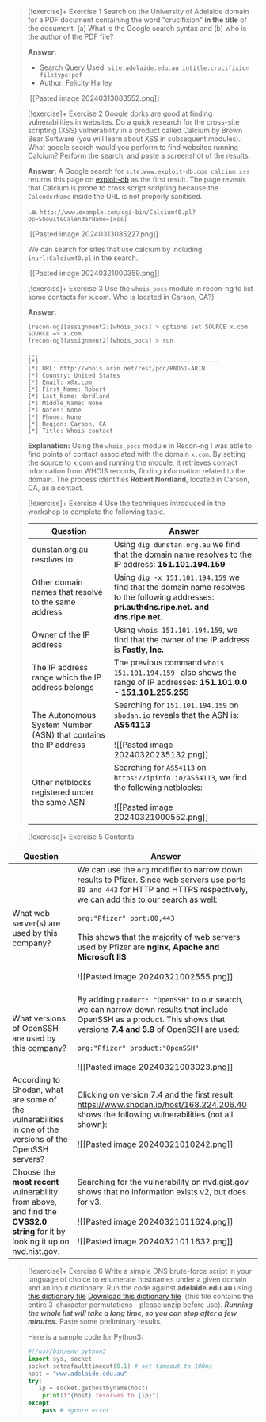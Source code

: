 
> [!exercise]+ Exercise 1
> Search on the University of Adelaide domain for a PDF document containing the word "crucifixion" **in the title** of the document. (a) What is the Google search syntax and (b) who is the author of the PDF file?
> 
> **Answer:**
> - Search Query Used: `site:adelaide.edu.au intitle:crucifixion filetype:pdf`
> - Author: Felicity Harley
>   
> ![[Pasted image 20240313083552.png]]

> [!exercise]+ Exercise 2
> Google dorks are good at finding vulnerabilities in websites. Do a quick research for the cross-site scripting (XSS) vulnerability in a product called Calcium by Brown Bear Software (you will learn about XSS in subsequent modules). What google search would you perform to find websites running Calcium? Perform the search, and paste a screenshot of the results.
> 
> **Answer:**
> A Google search for `site:www.exploit-db.com calcium xss` returns this page on [exploit-db](https://www.exploit-db.com/exploits/31858) as the first result. The page reveals that Calcium is prone to cross script scripting because the `CalenderName` inside the URL is not properly sanitised. 
> 
> i.e. `http://www.example.com/cgi-bin/Calcium40.pl?Op=ShowIt&CalendarName=[xss]`
> 
> ![[Pasted image 20240313085227.png]]
> 
> We can search for sites that use calcium by including `inurl:Calcium40.pl` in the search.
> 
> ![[Pasted image 20240321000359.png]]

> [!exercise]+ Exercise 3
> Use the `whois_pocs` module in recon-ng to list some contacts for x.com. Who is located in Carson, CA?}
> 
> **Answer:**
>
> ```
> [recon-ng][assignment2][whois_pocs] > options set SOURCE x.com
> SOURCE => x.com
> [recon-ng][assignment2][whois_pocs] > run
>
> ...
> [*] --------------------------------------------------
> [*] URL: http://whois.arin.net/rest/poc/RNO51-ARIN
> [*] Country: United States
> [*] Email: x@x.com
> [*] First_Name: Robert
> [*] Last_Name: Nordland
> [*] Middle_Name: None
> [*] Notes: None
> [*] Phone: None
> [*] Region: Carson, CA
> [*] Title: Whois contact
> ```
>
> **Explanation:** Using the `whois_pocs` module in Recon-ng I was able to find points of contact associated with the domain `x.com`. By setting the source to x.com and running the module, it retrieves contact information from WHOIS records, finding information related to the domain. The process identifies **Robert Nordland**, located in Carson, CA, as a contact.

> [!exercise]+ Exercise 4
> Use the techniques introduced in the workshop to complete the following table.
> 
> | **Question**                                                    | **Answer**                                                                                                                                   |
> | --------------------------------------------------------------- | -------------------------------------------------------------------------------------------------------------------------------------------- |
> | dunstan.org.au resolves to:                                     | Using `dig dunstan.org.au` we find that the domain name resolves to the IP address: **151.101.194.159**                                      |
> | Other domain names that resolve to the same address             | Using `dig -x 151.101.194.159` we find that the domain name resolves to the following addresses: **pri.authdns.ripe.net. and dns.ripe.net.** |
> | Owner of the IP address                                         | Using `whois 151.101.194.159`, we find that the owner of the IP address is **Fastly, Inc.**                                                  |
> | The IP address range which the IP address belongs               | The previous command `whois 151.101.194.159 ` also shows the range of IP addresses: **151.101.0.0 - 151.101.255.255**                        |
> | The Autonomous System Number (ASN) that contains the IP address | Searching for `151.101.194.159` on `shodan.io` reveals that the ASN is: **AS54113**<br><br>![[Pasted image 20240320235132.png]]              |
> | Other netblocks registered under the same ASN                   | Searching for `AS54113` on `https://ipinfo.io/AS54113`, we find the following netblocks:<br><br>![[Pasted image 20240321000552.png]]         |


> [!exercise]+ Exercise 5
> Contents


| **Question**                                                                                                                  | **Answer**                                                                                                                                                                                                                                                                                                                                                                        |
| ----------------------------------------------------------------------------------------------------------------------------- | --------------------------------------------------------------------------------------------------------------------------------------------------------------------------------------------------------------------------------------------------------------------------------------------------------------------------------------------------------------------------------- |
| What web server(s) are used by this company?                                                                                  | We can use the `org` modifier to narrow down results to Pfizer. Since web servers use ports `80 and 443` for HTTP and HTTPS respectively, we can add this to our search as well:<br><br>`org:"Pfizer" port:80,443` <br><br>This shows that the majority of web servers used by Pfizer are **nginx, Apache and Microsoft IIS**<br><br>![[Pasted image 20240321002555.png]]<br><br> |
| What versions of OpenSSH are used by this company?                                                                            | By adding `product: "OpenSSH"` to our search, we can narrow down results that include OpenSSH as a product. This shows that versions **7.4 and 5.9** of OpenSSH are used:<br><br>`org:"Pfizer" product:"OpenSSH"`<br><br>![[Pasted image 20240321003023.png]]                                                                                                                     |
| According to Shodan, what are some of the vulnerabilities in one of the versions of the OpenSSH servers?                      | Clicking on version 7.4 and the first result: https://www.shodan.io/host/168.224.206.40 shows the following vulnerabilities (not all shown):<br><br>![[Pasted image 20240321010242.png]]                                                                                                                                                                                          |
| Choose the **most recent** vulnerability from above, and find the **CVSS2.0 string** for it by looking it up on nvd.nist.gov. | Searching for the vulnerability on nvd.gist.gov shows that no information exists v2, but does for v3.<br><br>![[Pasted image 20240321011624.png]]<br><br>![[Pasted image 20240321011632.png]]<br>                                                                                                                                                                                 |

> [!exercise]+ Exercise 6
> Write a simple DNS brute-force script in your language of choice to enumerate hostnames under a given domain and an input dictionary. Run the code against **adelaide.edu.au** using [this dictionary file](https://myuni.adelaide.edu.au/courses/95262/files/14689596?wrap=1 "dnsmap-2.zip") [](https://myuni.adelaide.edu.au/courses/95262/files/14689596/download?download_frd=1) [Download this dictionary file](https://myuni.adelaide.edu.au/courses/95262/files/14689596/download?download_frd=1)  (this file contains the entire 3-character permutations - please unzip before use). _**Running the whole list will take a long time, so you can stop after a few minutes.**_ Paste some preliminary results.
> 
> Here is a sample code for Python3:  
> ```python
> #!/usr/bin/env python3  
> import sys, socket  
> socket.setdefaulttimeout(0.1) # set timeout to 100ms  
> host = "www.adelaide.edu.au"  
> try:  
>    ip = socket.gethostbyname(host)  
>     print(f"{host} resolves to {ip}")  
> except:  
>     pass # ignore error
> ```

